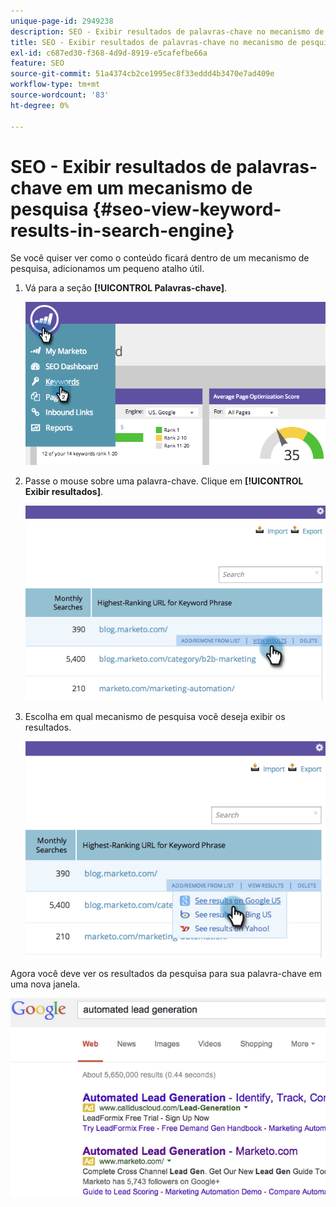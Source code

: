 ```yaml
---
unique-page-id: 2949238
description: SEO - Exibir resultados de palavras-chave no mecanismo de pesquisa - Documentação do Marketo - Documentação do produto
title: SEO - Exibir resultados de palavras-chave no mecanismo de pesquisa
exl-id: c687ed30-f368-4d9d-8919-e5cafefbe66a
feature: SEO
source-git-commit: 51a4374cb2ce1995ec8f33eddd4b3470e7ad409e
workflow-type: tm+mt
source-wordcount: '83'
ht-degree: 0%

---
```


# SEO - Exibir resultados de palavras-chave em um mecanismo de pesquisa {#seo-view-keyword-results-in-search-engine}

Se você quiser ver como o conteúdo ficará dentro de um mecanismo de pesquisa, adicionamos um pequeno atalho útil.

1. Vá para a seção **[!UICONTROL Palavras-chave]**.

   ![](assets/image2014-9-18-13-3a33-3a58.png)

1. Passe o mouse sobre uma palavra-chave. Clique em **[!UICONTROL Exibir resultados]**.

   ![](assets/image2014-9-18-13-3a34-3a2.png)

1. Escolha em qual mecanismo de pesquisa você deseja exibir os resultados.

   ![](assets/image2014-9-18-13-3a34-3a16.png)

Agora você deve ver os resultados da pesquisa para sua palavra-chave em uma nova janela.

![](assets/image2014-9-18-13-3a34-3a24.png)
